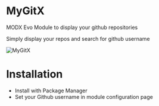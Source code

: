 # MyGitX
MODX Evo Module to display your github repositories

Simply display your repos and search for github username

![MyGitX](https://raw.githubusercontent.com/Nicola1971/MyGitX/master/assets/modules/mygitx/mygitx.png )

# Installation

* Install with Package Manager
* Set your Github username in module configuration page

